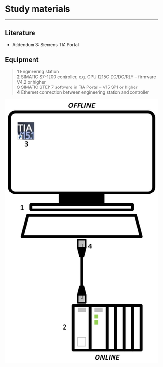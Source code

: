 # Study materials
_____________________________________
## Literature
* Addendum 3: Siemens TIA Portal

## Equipment

>   **1** Engineering station <br>
>   **2** SIMATIC S7-1200 controller, e.g. CPU 1215C DC/DC/RLY – firmware V4.2 or higher <br>
>   **3** SIMATIC STEP 7 software in TIA Portal – V15 SP1 or higher <br>
>   **4** Ethernet connection between engineering station and controller

<center>

![Equipment](../Ex02/Images/Equipment.jpg "Equipment")
</center>
